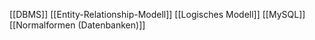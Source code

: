 [[DBMS]]
[[Entity-Relationship-Modell]]
[[Logisches Modell]]
[[MySQL]]
[[Normalformen (Datenbanken)]]